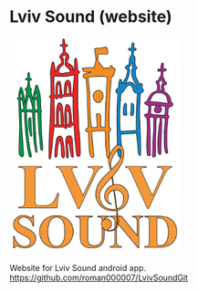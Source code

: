 Lviv Sound (website)
======
<img src="/logo.png" width="300">

Website for Lviv Sound android app. https://github.com/roman000007/LvivSoundGit
